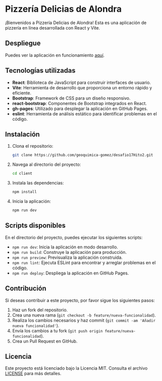 # Pizzería Delicias de Alondra

¡Bienvenidos a Pizzería Delicias de Alondra! Esta es una aplicación de pizzería en línea desarrollada con React y Vite. 

## Despliegue

Puedes ver la aplicación en funcionamiento [aquí](https://desafio17-hito2.vercel.app/).

## Tecnologías utilizadas

- **React**: Biblioteca de JavaScript para construir interfaces de usuario.
- **Vite**: Herramienta de desarrollo que proporciona un entorno rápido y eficiente.
- **Bootstrap**: Framework de CSS para un diseño responsivo.
- **react-bootstrap**: Componentes de Bootstrap integrados en React.
- **gh-pages**: Utilizado para desplegar la aplicación en GitHub Pages.
- **eslint**: Herramienta de análisis estático para identificar problemas en el código.

## Instalación

1. Clona el repositorio:
    ```bash
    git clone https://github.com/geoquimica-gomez/desafio17Hito2.git
    ```

2. Navega al directorio del proyecto:
    ```bash
    cd client
    ```

3. Instala las dependencias:
    ```bash
    npm install
    ```

4. Inicia la aplicación:
    ```bash
    npm run dev
    ```

## Scripts disponibles

En el directorio del proyecto, puedes ejecutar los siguientes scripts:

- `npm run dev`: Inicia la aplicación en modo desarrollo.
- `npm run build`: Construye la aplicación para producción.
- `npm run preview`: Previsualiza la aplicación construida.
- `npm run lint`: Ejecuta ESLint para encontrar y arreglar problemas en el código.
- `npm run deploy`: Despliega la aplicación en GitHub Pages.

## Contribución

Si deseas contribuir a este proyecto, por favor sigue los siguientes pasos:

1. Haz un fork del repositorio.
2. Crea una nueva rama (`git checkout -b feature/nueva-funcionalidad`).
3. Realiza los cambios necesarios y haz commit (`git commit -am 'Añadir nueva funcionalidad'`).
4. Envía los cambios a tu fork (`git push origin feature/nueva-funcionalidad`).
5. Crea un Pull Request en GitHub.

## Licencia

Este proyecto está licenciado bajo la Licencia MIT. Consulta el archivo [LICENSE](LICENSE) para más detalles.

